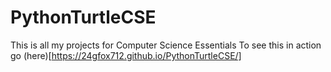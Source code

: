 # PythonTurtleCSE 
This is all my projects for Computer Science Essentials 
To see this in action go (here)[https://24gfox712.github.io/PythonTurtleCSE/]
